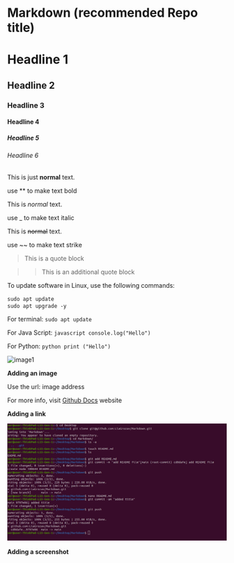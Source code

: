 # Markdown (recommended Repo title)
# Headline 1
## Headline 2
### Headline 3
#### Headline 4
##### Headline 5
###### Headline 6

This is just **normal** text.

use ** to make text bold

This is _normal_ text.

use _ to make text italic

This is ~~normal~~ text.

use ~~ to make text strike

> This is a quote block

>> This is an additional quote block

To update software in Linux, use the following  commands:

```
sudo apt update 
sudo apt upgrade -y
```

For terminal: ```sudo apt update```

For Java Script: ```javascript console.log("Hello")```

For Python: ```python print ("Hello")```

![image1](https://img.freepik.com/fotos-kostenlos/explosion-von-farbigen-pulver-auf-weissem-hintergrund_1112-1555.jpg?size=626&ext=jpg&ga=GA1.2.1814924586.1653036209)

**Adding an image**

Use the url: image address

For more info, visit [Github Docs](https://github.com/) website

**Adding a link**

![my capture](./images/create%20repo%20and%20readme.png)

**Adding a screenshot**